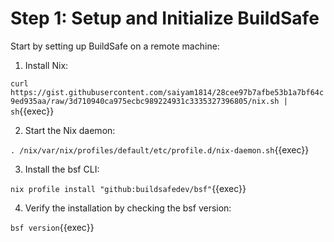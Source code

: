 # Step 1: Setup and Initialize BuildSafe

Start by setting up BuildSafe on a remote machine:

1. Install Nix:

`curl https://gist.githubusercontent.com/saiyam1814/28cee97b7afbe53b1a7bf64c9ed935aa/raw/3d710940ca975ecbc989224931c3335327396805/nix.sh | sh`{{exec}}

2. Start the Nix daemon:

`. /nix/var/nix/profiles/default/etc/profile.d/nix-daemon.sh`{{exec}}

3. Install the bsf CLI:

`nix profile install "github:buildsafedev/bsf"`{{exec}}


4. Verify the installation by checking the bsf version:

`bsf version`{{exec}}



